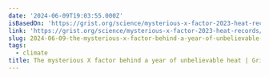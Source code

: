 ```yaml
---
date: '2024-06-09T19:03:55.000Z'
isBasedOn: 'https://grist.org/science/mysterious-x-factor-2023-heat-records/'
link: 'https://grist.org/science/mysterious-x-factor-2023-heat-records/'
slug: 2024-06-09-the-mysterious-x-factor-behind-a-year-of-unbelievable-heat-or-grist
tags:
  - climate
title: The mysterious X factor behind a year of unbelievable heat | Grist
---
```

 
